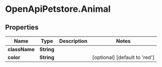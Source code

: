 # OpenApiPetstore.Animal

## Properties

Name | Type | Description | Notes
------------ | ------------- | ------------- | -------------
**className** | **String** |  | 
**color** | **String** |  | [optional] [default to &#39;red&#39;]


